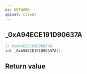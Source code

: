 ```yaml
---
ns: NETWORK
apiset: client
---
```

## _0xA94ECE191D90637A

```c
// 0xA94ECE191D90637A
int _0xA94ECE191D90637A();
```



## Return value

